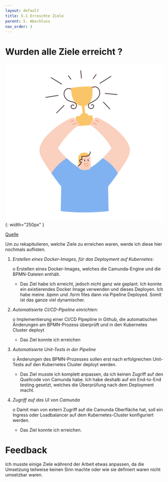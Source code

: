 ```yaml
---
layout: default
title: 5.1 Erreichte Ziele
parent: 5. Abschluss
nav_order: 3
---
```


# Wurden alle Ziele erreicht ?


![Pokal](../ressources/bilder/success.png){: width="250px" }

[Quelle](../Quellenverzeichnis/index.md#erreichte-ziele)

Um zu rekapitulieren, welche Ziele zu erreichen waren, werde ich diese hier nochmals auflisten.

1.	*Erstellen eines Docker-Images, für das Deployment auf Kubernetes:*

    o	Erstellen eines Docker-Images, welches die Camunda-Engine und die BPMN-Dateien enthält.

    - Das Ziel habe ich erreicht, jedoch nicht ganz wie geplant. Ich konnte ein existierendes Docker Image verwenden und dieses Deployen. Ich habe meine .bpmn und .form files dann via Pipeline Deployed. Somit ist das ganze viel dynamischer.

2.	*Automatisierte CI/CD-Pipeline einrichten:*

    o	Implementierung einer CI/CD Pipepline in Github, die automatischen Änderungen am BPMN-Prozess überprüft und in den Kubernetes Cluster deployt

    - Das Ziel konnte ich erreichen

3.	*Automatisierte Unit-Tests in der Pipeline*

    o	Änderungen des BPMN-Prozesses sollen erst nach erfolgreichen Unit-Tests auf den Kubernetes Cluster deployt werden.

    - Das Ziel musste ich komplett anpassen, da ich keinen Zugriff auf den Quellcode von Camunda habe. Ich habe deshalb auf ein End-to-End testing gesetzt, welches die Überprüfung nach dem Deployment macht.

4.	*Zugriff auf das UI von Camunda*

    o	Damit man von extern Zugriff auf die Camunda Oberfläche hat, soll ein Ingress oder Loadbalancer auf dem Kubernetes-Cluster konfiguriert werden.

    - Das Ziel konnte ich erreichen.


# Feedback

Ich musste einige Ziele während der Arbeit etwas anpassen, da die Umsetzung teilweise keinen Sinn machte oder wie sie definiert waren nicht umsetzbar waren.
